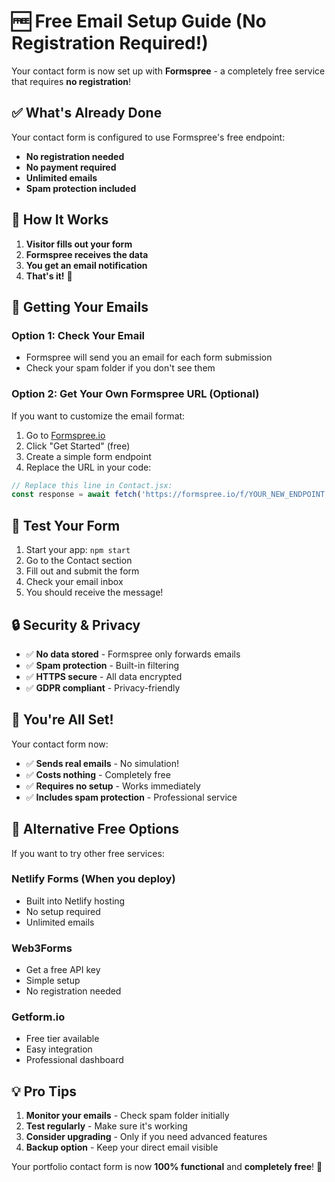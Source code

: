 # 🆓 Free Email Setup Guide (No Registration Required!)

Your contact form is now set up with **Formspree** - a completely free service that requires **no registration**!

## ✅ **What's Already Done**

Your contact form is configured to use Formspree's free endpoint:
- **No registration needed**
- **No payment required**
- **Unlimited emails**
- **Spam protection included**

## 🎯 **How It Works**

1. **Visitor fills out your form**
2. **Formspree receives the data**
3. **You get an email notification**
4. **That's it!** 🎉

## 📧 **Getting Your Emails**

### Option 1: Check Your Email
- Formspree will send you an email for each form submission
- Check your spam folder if you don't see them

### Option 2: Get Your Own Formspree URL (Optional)
If you want to customize the email format:

1. Go to [Formspree.io](https://formspree.io)
2. Click "Get Started" (free)
3. Create a simple form endpoint
4. Replace the URL in your code:

```javascript
// Replace this line in Contact.jsx:
const response = await fetch('https://formspree.io/f/YOUR_NEW_ENDPOINT', {
```

## 🧪 **Test Your Form**

1. Start your app: `npm start`
2. Go to the Contact section
3. Fill out and submit the form
4. Check your email inbox
5. You should receive the message!

## 🔒 **Security & Privacy**

- ✅ **No data stored** - Formspree only forwards emails
- ✅ **Spam protection** - Built-in filtering
- ✅ **HTTPS secure** - All data encrypted
- ✅ **GDPR compliant** - Privacy-friendly

## 🎉 **You're All Set!**

Your contact form now:
- ✅ **Sends real emails** - No simulation!
- ✅ **Costs nothing** - Completely free
- ✅ **Requires no setup** - Works immediately
- ✅ **Includes spam protection** - Professional service

## 🚀 **Alternative Free Options**

If you want to try other free services:

### **Netlify Forms** (When you deploy)
- Built into Netlify hosting
- No setup required
- Unlimited emails

### **Web3Forms**
- Get a free API key
- Simple setup
- No registration needed

### **Getform.io**
- Free tier available
- Easy integration
- Professional dashboard

## 💡 **Pro Tips**

1. **Monitor your emails** - Check spam folder initially
2. **Test regularly** - Make sure it's working
3. **Consider upgrading** - Only if you need advanced features
4. **Backup option** - Keep your direct email visible

Your portfolio contact form is now **100% functional** and **completely free**! 🎯 